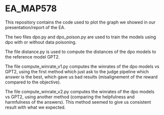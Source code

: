 # EA_MAP578
This repository contains the code used to plot the graph we showed in our presentation/report of the EA.

The two files dpo.py and dpo_poison.py are used to train the models using dpo with or without data poisoning.

The file distance.py is used to compute the distances of the dpo models to the reference model GPT2.

The file compute_winrate_v1.py computes the winrates of the dpo models vs GPT2, using the first method which just ask to the judge pipeline which answer is the best, which gave us bad results (misalignement of the reward compared to the objective).

The file compute_winrate_v2.py computes the winrates of the dpo models vs GPT2, using another method (comparing the helpfulness and harmfulness of the answers). This method seemed to give us consistent result with what we expected.
